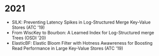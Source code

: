 # 2021 
- SILK: Preventing Latency Spikes in Log-Structured Merge Key-Value Stores (ATC '19)
- From WiscKey to Bourbon: A Learned Index for Log-Structured merge Trees (OSDI '20)
- ElasticBF: Elastic Bloom Filter with Hotness Awawreness for Boosting Read Performance in Large Key-Value Stores (ATC '19)